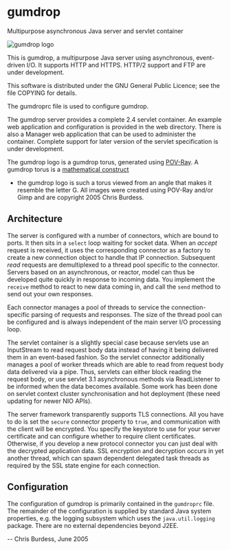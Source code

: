 # gumdrop
Multipurpose asynchronous Java server and servlet container

![gumdrop logo](https://www.nongnu.org/gumdrop/gumdrop.png "gumdrop logo")

This is gumdrop, a multipurpose Java server using asynchronous, event-driven
I/O. It supports HTTP and HTTPS. HTTP/2 support and FTP are under development.

This software is distributed under the GNU General Public Licence; see the
file COPYING for details.

The gumdroprc file is used to configure gumdrop.

The gumdrop server provides a complete 2.4 servlet container. An example
web application and configuration is provided in the web directory. There
is also a Manager web application that can be used to administer the
container. Complete support for later version of the servlet specification
is under development.

The gumdrop logo is a gumdrop torus, generated using [POV-Ray](http://www.povray.org/).
A gumdrop torus is a [mathematical construct](http://www.povray.org/documentation/view/3.6.1/448/#s02_07_07_02_i75)
 - the gumdrop logo is such a torus viewed from an angle that makes it resemble
the letter G. All images were created using POV-Ray and/or Gimp and are
copyright 2005 Chris Burdess.

## Architecture

The server is configured with a number of connectors, which are bound to
ports. It then sits in a `select` loop waiting for socket data.
When an _accept_ request is received, it uses the corresponding
connector as a factory to create a new connection object to handle that IP
connection. Subsequent _read_ requests are demultiplexed to a thread
pool specific to the connector. Servers based on an asynchronous, or
reactor, model can thus be developed quite quickly in response to incoming
data. You implement the `receive` method to react to new data coming in, and
call the `send` method to send out your own responses.

Each connector manages a pool of threads to service the connection-specific
parsing of requests and responses. The size of the thread pool can be
configured and is always independent of the main server I/O processing loop.

The servlet container is a slightly special case because servlets use an
InputStream to read request body data instead of having it being delivered
them in an event-based fashion. So the servlet connector additionally manages
a pool of worker threads which are able to read from request body data
delivered via a pipe. Thus, servlets can either block reading the request
body, or use servlet 3.1 asynchronous methods via ReadListener to be
informed when the data becomes available. Some work has been done on servlet
context cluster synchronisation and hot deployment (these need updating for
newer NIO APIs).

The server framework transparently supports TLS connections. All you have
to do is set the `secure` connector property to `true`,
and communication with the client will be encrypted. You specify the
keystore to use for your server certificate and can configure whether to
require client certificates. Otherwise, if you develop a new protocol
connector you can just deal with the decrypted application data. SSL
encryption and decryption occurs in yet another thread, which can spawn
dependent delegated task threads as required by the SSL state engine for
each connection.

## Configuration

The configuration of gumdrop is primarily contained in the
`gumdroprc` file. The remainder of the configuration is supplied
by standard Java system properties, e.g. the logging subsystem which uses
the `java.util.logging` package. There are no external dependencies beyond
J2EE.


-- Chris Burdess, June 2005

